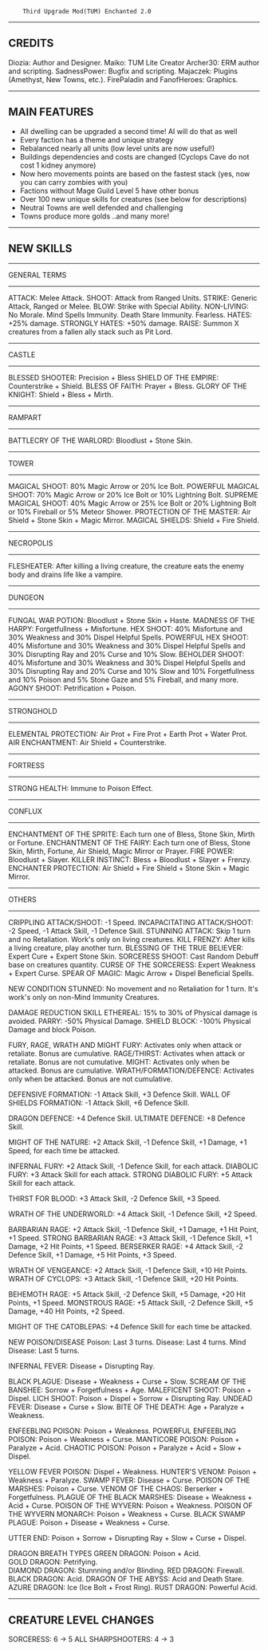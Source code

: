         Third Upgrade Mod(TUM) Enchanted 2.0


-----------------------------------------------------------------------------------------------------------------------
CREDITS
-----------------------------------------------------------------------------------------------------------------------
Diozia: Author and Designer.
Maiko: TUM Lite Creator
Archer30: ERM author and scripting.
SadnessPower: Bugfix and scripting.
Majaczek: Plugins (Amethyst, New Towns, etc.).
FirePaladin and FanofHeroes: Graphics.

-----------------------------------------------------------------------------------------------------------------------
MAIN FEATURES
------------------------------------------------------------------------------------------------------------------------ 
- All dwelling can be upgraded a second time! AI will do that as well
- Every faction has a theme and unique strategy
- Rebalanced nearly all units (low level units are now useful!) 
- Buildings dependencies and costs are changed (Cyclops Cave do not cost 1 kidney anymore)
- Now hero movements points are based on the fastest stack (yes, now you can carry zombies with you)
- Factions without Mage Guild Level 5 have other bonus
- Over 100 new unique skills for creatures (see below for descriptions)
- Neutral Towns are well defended and challenging
- Towns produce more golds
..and many more!


-----------------------------------------------------------------------------------------------------------------------
NEW SKILLS
-----------------------------------------------------------------------------------------------------------------------

*****************************************************************
GENERAL TERMS
*****************************************************************
ATTACK: Melee Attack.
SHOOT: Attack from Ranged Units.
STRIKE: Generic Attack, Ranged or Melee.
BLOW: Strike with Special Ability.
NON-LIVING: No Morale. Mind Spells Immunity. Death Stare Immunity. Fearless.
HATES: +25% damage.
STRONGLY HATES: +50% damage.
RAISE: Summon X creatures from a fallen ally stack such as Pit Lord.



*****************************************************************
CASTLE
*****************************************************************
BLESSED SHOOTER: Precision + Bless
SHIELD OF THE EMPIRE: Counterstrike + Shield.
BLESS OF FAITH: Prayer + Bless.
GLORY OF THE KNIGHT: Shield + Bless + Mirth.

*****************************************************************
RAMPART
*****************************************************************
BATTLECRY OF THE WARLORD: Bloodlust + Stone Skin.

*****************************************************************
TOWER
*****************************************************************
MAGICAL SHOOT: 80% Magic Arrow or 20% Ice Bolt.
POWERFUL MAGICAL SHOOT: 70% Magic Arrow or 20% Ice Bolt or 10% Lightning Bolt.
SUPREME MAGICAL SHOOT: 40% Magic Arrow or 25% Ice Bolt or 20% Lightning Bolt or 10% Fireball or 5% Meteor Shower.
PROTECTION OF THE MASTER: Air Shield + Stone Skin + Magic Mirror.
MAGICAL SHIELDS: Shield + Fire Shield.

*****************************************************************
NECROPOLIS
*****************************************************************
FLESHEATER: After killing a living creature, the creature eats the enemy body and drains life like a vampire.

*****************************************************************
DUNGEON
*****************************************************************
FUNGAL WAR POTION: Bloodlust + Stone Skin + Haste.
MADNESS OF THE HARPY: Forgetfullness + Misfortune.
HEX SHOOT: 40% Misfortune and 30% Weakness and 30% Dispel Helpful Spells.
POWERFUL HEX SHOOT: 40% Misfortune and 30% Weakness and 30% Dispel Helpful Spells and 30% Disrupting Ray and 20% Curse and 10% Slow.
BEHOLDER SHOOT: 40% Misfortune and 30% Weakness and 30% Dispel Helpful Spells and 30% Disrupting Ray and 20% Curse and 10% Slow and 10% Forgetfullness and 10% Poison and 5% Stone Gaze and 5% Fireball, and many more.
AGONY SHOOT: Petrification + Poison.

*****************************************************************
STRONGHOLD
*****************************************************************
ELEMENTAL PROTECTION: Air Prot + Fire Prot + Earth Prot + Water Prot.
AIR ENCHANTMENT: Air Shield + Counterstrike.

*****************************************************************
FORTRESS
*****************************************************************
STRONG HEALTH: Immune to Poison Effect.

*****************************************************************
CONFLUX
*****************************************************************
ENCHANTMENT OF THE SPRITE: Each turn one of Bless, Stone Skin, Mirth or Fortune.
ENCHANTMENT OF THE FAIRY: Each turn one of Bless, Stone Skin, Mirth, Fortune, Air Shield, Magic Mirror or Prayer.
FIRE POWER: Bloodlust + Slayer.
KILLER INSTINCT: Bless + Bloodlust + Slayer + Frenzy.
ENCHANTER PROTECTION: Air Shield + Fire Shield + Stone Skin + Magic Mirror.

*****************************************************************
OTHERS
*****************************************************************
CRIPPLING ATTACK/SHOOT: -1 Speed.
INCAPACITATING ATTACK/SHOOT: -2 Speed, -1 Attack Skill, -1 Defence Skill.
STUNNING ATTACK: Skip 1 turn and no Retaliation. Work's only on living creatures.
KILL FRENZY: After kills a living creature, play another turn.
BLESSING OF THE TRUE BELIEVER: Expert Cure + Expert Stone Skin.
SORCERESS SHOOT: Cast Random Debuff base on creatures quantity.
CURSE OF THE SORCERESS: Expert Weakness + Expert Curse.
SPEAR OF MAGIC: Magic Arrow + Dispel Beneficial Spells.


NEW CONDITION
   STUNNED: No movement and no Retaliation for 1 turn. It's work's only on non-Mind Immunity Creatures.


DAMAGE REDUCTION SKILL
   ETHEREAL: 15% to 30% of Physical damage is avoided.
   PARRY: -50% Physical Damage.
   SHIELD BLOCK: -100% Physical Damage and block Poison.


FURY, RAGE, WRATH AND MIGHT
   FURY: Activates only when attack or retaliate. Bonus are cumulative.
   RAGE/THIRST: Activates when attack or retaliate. Bonus are not cumulative.
   MIGHT: Activates only when be attacked. Bonus are cumulative.
   WRATH/FORMATION/DEFENCE: Activates only when be attacked. Bonus are not cumulative.

   DEFENSIVE FORMATION: -1 Attack Skill, +3 Defence Skill.
   WALL OF SHIELDS FORMATION: -1 Attack Skill, +6 Defence Skill.

   DRAGON DEFENCE: +4 Defence Skill.
   ULTIMATE DEFENCE: +8 Defence Skill.

   MIGHT OF THE NATURE: +2 Attack Skill, -1 Defence Skill, +1 Damage, +1 Speed, for each time be attacked.

   INFERNAL FURY: +2 Attack Skill, -1 Defence Skill, for each attack.
   DIABOLIC FURY: +3 Attack Skill for each attack.
   STRONG DIABOLIC FURY: +5 Attack Skill for each attack.

   THIRST FOR BLOOD: +3 Attack Skill, -2 Defence Skill, +3 Speed.

   WRATH OF THE UNDERWORLD: +4 Attack Skill, -1 Defence Skill, +2 Speed.

   BARBARIAN RAGE: +2 Attack Skill, -1 Defence Skill, +1 Damage, +1 Hit Point, +1 Speed.
   STRONG BARBARIAN RAGE: +3 Attack Skill, -1 Defence Skill, +1 Damage, +2 Hit Points, +1 Speed.
   BERSERKER RAGE: +4 Attack Skill, -2 Defence Skill, +1 Damage, +5 Hit Points, +3 Speed.

   WRATH OF VENGEANCE: +2 Attack Skill, -1 Defence Skill, +10 Hit Points.
   WRATH OF CYCLOPS: +3 Attack Skill, -1 Defence Skill, +20 Hit Points.

   BEHEMOTH RAGE: +5 Attack Skill, -2 Defence Skill, +5 Damage, +20 Hit Points, +1 Speed.
   MONSTROUS RAGE: +5 Attack Skill, -2 Defence Skill, +5 Damage, +40 Hit Points, +2 Speed.

   MIGHT OF THE CATOBLEPAS: +4 Defence Skill for each time be attacked.


NEW POISON/DISEASE
   Poison: Last 3 turns.
   Disease: Last 4 turns.
   Mind Disease: Last 5 turns.

   INFERNAL FEVER: Disease + Disrupting Ray.

   BLACK PLAGUE: Disease + Weakness + Curse + Slow.
   SCREAM OF THE BANSHEE: Sorrow + Forgetfulness + Age.
   MALEFICENT SHOOT: Poison + Dispel.
   LICH SHOOT: Poison + Dispel + Sorrow + Disrupting Ray.
   UNDEAD FEVER: Disease + Curse + Slow.
   BITE OF THE DEATH: Age + Paralyze + Weakness.

   ENFEEBLING POISON: Poison + Weakness.
   POWERFUL ENFEEBLING POISON: Poison + Weakness + Curse.
   MANTICORE POISON: Poison + Paralyze + Acid.
   CHAOTIC POISON: Poison + Paralyze + Acid + Slow + Dispel.

   YELLOW FEVER POISON: Dispel + Weakness.
   HUNTER'S VENOM: Poison + Weakness + Paralyze.
   SWAMP FEVER: Disease + Curse.
   POISON OF THE MARSHES: Poison + Curse.
   VENOM OF THE CHAOS: Berserker + Forgetfulness.
   PLAGUE OF THE BLACK MARSHES: Disease + Weakness + Acid + Curse.
   POISON OF THE WYVERN: Poison + Weakness.
   POISON OF THE WYVERN MONARCH: Poison + Weakness + Curse.
   BLACK SWAMP PLAGUE: Poison + Disease + Weakness + Curse.

   UTTER END: Poison + Sorrow + Disrupting Ray + Slow + Curse + Dispel.


DRAGON BREATH TYPES
   GREEN DRAGON: Poison + Acid.      
   GOLD DRAGON: Petrifying.         
   DIAMOND DRAGON: Stunnning and/or Blinding.
   RED DRAGON: Firewall.
   BLACK DRAGON: Acid.
   DRAGON OF THE ABYSS: Acid and Death Stare.
   AZURE DRAGON: Ice (Ice Bolt + Frost Ring).
   RUST DRAGON: Powerful Acid.


----------------------------------------------------------------------------------------
CREATURE LEVEL CHANGES
----------------------------------------------------------------------------------------
SORCERESS: 6 -> 5
ALL SHARPSHOOTERS: 4 -> 3